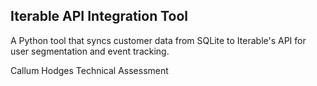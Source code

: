 ## Iterable API Integration Tool

A Python tool that syncs customer data from SQLite to Iterable's API for user segmentation and event tracking.

Callum Hodges Technical Assessment